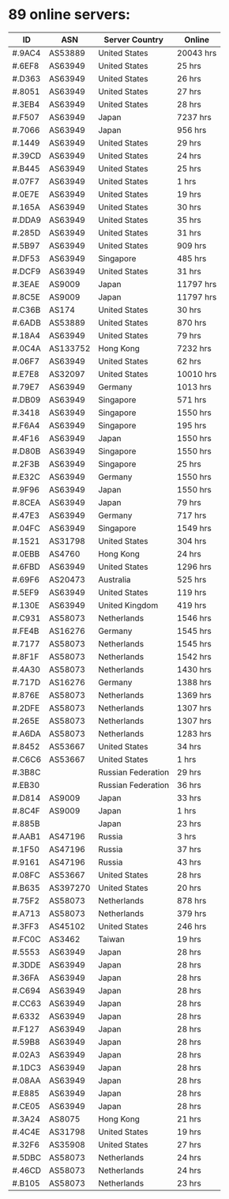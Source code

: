 # 89 online servers:

| ID | ASN | Server Country | Online |
| ------ | ------ | ------ | ------ |
| #.9AC4 | AS53889 | United States | 20043 hrs |
| #.6EF8 | AS63949 | United States | 25 hrs |
| #.D363 | AS63949 | United States | 26 hrs |
| #.8051 | AS63949 | United States | 27 hrs |
| #.3EB4 | AS63949 | United States | 28 hrs |
| #.F507 | AS63949 | Japan | 7237 hrs |
| #.7066 | AS63949 | Japan | 956 hrs |
| #.1449 | AS63949 | United States | 29 hrs |
| #.39CD | AS63949 | United States | 24 hrs |
| #.B445 | AS63949 | United States | 25 hrs |
| #.07F7 | AS63949 | United States | 1 hrs |
| #.0E7E | AS63949 | United States | 19 hrs |
| #.165A | AS63949 | United States | 30 hrs |
| #.DDA9 | AS63949 | United States | 35 hrs |
| #.285D | AS63949 | United States | 31 hrs |
| #.5B97 | AS63949 | United States | 909 hrs |
| #.DF53 | AS63949 | Singapore | 485 hrs |
| #.DCF9 | AS63949 | United States | 31 hrs |
| #.3EAE | AS9009 | Japan | 11797 hrs |
| #.8C5E | AS9009 | Japan | 11797 hrs |
| #.C36B | AS174 | United States | 30 hrs |
| #.6ADB | AS53889 | United States | 870 hrs |
| #.18A4 | AS63949 | United States | 79 hrs |
| #.0C4A | AS133752 | Hong Kong | 7232 hrs |
| #.06F7 | AS63949 | United States | 62 hrs |
| #.E7E8 | AS32097 | United States | 10010 hrs |
| #.79E7 | AS63949 | Germany | 1013 hrs |
| #.DB09 | AS63949 | Singapore | 571 hrs |
| #.3418 | AS63949 | Singapore | 1550 hrs |
| #.F6A4 | AS63949 | Singapore | 195 hrs |
| #.4F16 | AS63949 | Japan | 1550 hrs |
| #.D80B | AS63949 | Singapore | 1550 hrs |
| #.2F3B | AS63949 | Singapore | 25 hrs |
| #.E32C | AS63949 | Germany | 1550 hrs |
| #.9F96 | AS63949 | Japan | 1550 hrs |
| #.8CEA | AS63949 | Japan | 79 hrs |
| #.47E3 | AS63949 | Germany | 717 hrs |
| #.04FC | AS63949 | Singapore | 1549 hrs |
| #.1521 | AS31798 | United States | 304 hrs |
| #.0EBB | AS4760 | Hong Kong | 24 hrs |
| #.6FBD | AS63949 | United States | 1296 hrs |
| #.69F6 | AS20473 | Australia | 525 hrs |
| #.5EF9 | AS63949 | United States | 119 hrs |
| #.130E | AS63949 | United Kingdom | 419 hrs |
| #.C931 | AS58073 | Netherlands | 1546 hrs |
| #.FE4B | AS16276 | Germany | 1545 hrs |
| #.7177 | AS58073 | Netherlands | 1545 hrs |
| #.8F1F | AS58073 | Netherlands | 1542 hrs |
| #.4A30 | AS58073 | Netherlands | 1430 hrs |
| #.717D | AS16276 | Germany | 1388 hrs |
| #.876E | AS58073 | Netherlands | 1369 hrs |
| #.2DFE | AS58073 | Netherlands | 1307 hrs |
| #.265E | AS58073 | Netherlands | 1307 hrs |
| #.A6DA | AS58073 | Netherlands | 1283 hrs |
| #.8452 | AS53667 | United States | 34 hrs |
| #.C6C6 | AS53667 | United States | 1 hrs |
| #.3B8C |  | Russian Federation | 29 hrs |
| #.EB30 |  | Russian Federation | 36 hrs |
| #.D814 | AS9009 | Japan | 33 hrs |
| #.8C4F | AS9009 | Japan | 1 hrs |
| #.885B |  | Japan | 23 hrs |
| #.AAB1 | AS47196 | Russia | 3 hrs |
| #.1F50 | AS47196 | Russia | 37 hrs |
| #.9161 | AS47196 | Russia | 43 hrs |
| #.08FC | AS53667 | United States | 28 hrs |
| #.B635 | AS397270 | United States | 20 hrs |
| #.75F2 | AS58073 | Netherlands | 878 hrs |
| #.A713 | AS58073 | Netherlands | 379 hrs |
| #.3FF3 | AS45102 | United States | 246 hrs |
| #.FC0C | AS3462 | Taiwan | 19 hrs |
| #.5553 | AS63949 | Japan | 28 hrs |
| #.3DDE | AS63949 | Japan | 28 hrs |
| #.36FA | AS63949 | Japan | 28 hrs |
| #.C694 | AS63949 | Japan | 28 hrs |
| #.CC63 | AS63949 | Japan | 28 hrs |
| #.6332 | AS63949 | Japan | 28 hrs |
| #.F127 | AS63949 | Japan | 28 hrs |
| #.59B8 | AS63949 | Japan | 28 hrs |
| #.02A3 | AS63949 | Japan | 28 hrs |
| #.1DC3 | AS63949 | Japan | 28 hrs |
| #.08AA | AS63949 | Japan | 28 hrs |
| #.E885 | AS63949 | Japan | 28 hrs |
| #.CE05 | AS63949 | Japan | 28 hrs |
| #.3A24 | AS8075 | Hong Kong | 21 hrs |
| #.4C4E | AS31798 | United States | 19 hrs |
| #.32F6 | AS35908 | United States | 27 hrs |
| #.5DBC | AS58073 | Netherlands | 24 hrs |
| #.46CD | AS58073 | Netherlands | 24 hrs |
| #.B105 | AS58073 | Netherlands | 23 hrs |

